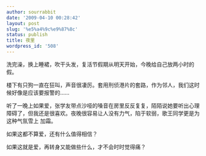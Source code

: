 ```yaml
---
author: sourrabbit
date: '2009-04-10 00:28:42'
layout: post
slug: '%e5%a4%9c%e9%87%8c'
status: publish
title: 夜里
wordpress_id: '508'
---
```


洗完澡，换上睡裙，吹干头发，复活节假期从明天开始，今晚给自己放两小时的假。

楼下有只狗一直在狂叫，声音很凄厉。套用刑侦港片的套路，作为邻人，我们这时候好像是应该要报警的……

听了一晚上如果爱，张学友带点沙哑的嗓音在房里反反复复，陌陌说她要听出心理障碍了，但我还是很喜欢。夜晚很容易让人没有力气，陷于软弱，歌王同学更是为这种气氛雪上
加霜。

如果这都不算爱，还有什么值得相信？

如果这就是爱，再转身又能做些什么，才不会时时觉得痛？

